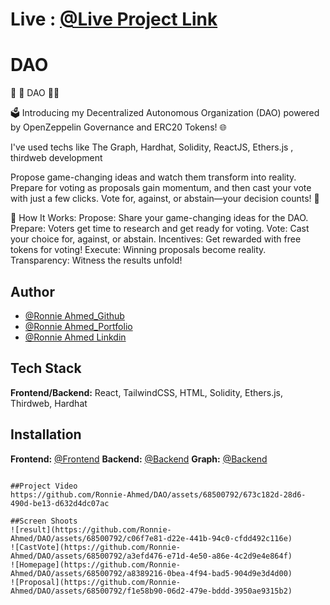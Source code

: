 
# Live : [@Live Project Link](https://nftmarketplace-five.vercel.app/)

# DAO

🐧 🐧 DAO 🐧🐧

🗳️ Introducing my Decentralized Autonomous Organization (DAO) powered by OpenZeppelin Governance and ERC20 Tokens! 🌐

I've used techs like The Graph, Hardhat, Solidity, ReactJS, Ethers.js , thirdweb development

Propose game-changing ideas and watch them transform into reality. Prepare for voting as proposals gain momentum, and then cast your vote with just a few clicks. Vote for, against, or abstain—your decision counts! 💪

🌟 How It Works:
Propose: Share your game-changing ideas for the DAO.
Prepare: Voters get time to research and get ready for voting.
Vote: Cast your choice for, against, or abstain.
Incentives: Get rewarded with free tokens for voting!
Execute: Winning proposals become reality.
Transparency: Witness the results unfold!

## Author

- [@Ronnie Ahmed_Github](https://www.github.com/Ronnie-Ahmed)
- [@Ronnie Ahmed_Portfolio](https://portfolio-fl2l.vercel.app/)
- [@Ronnie Ahmed Linkdin](https://www.linkedin.com/in/ronnie-ahmed-3bb290271/)

## Tech Stack

**Frontend/Backend:** React, TailwindCSS, HTML, Solidity, Ethers.js, Thirdweb, Hardhat


## Installation


**Frontend:** [@Frontend](https://github.com/Ronnie-Ahmed/DAO)
**Backend:** [@Backend](https://github.com/Ronnie-Ahmed/DAO-Backend)
**Graph:** [@Backend](https://github.com/Ronnie-Ahmed/DAO-graph)


```

##Project Video
https://github.com/Ronnie-Ahmed/DAO/assets/68500792/673c182d-28d6-490d-be13-d632d4dc07ac

##Screen Shoots
![result](https://github.com/Ronnie-Ahmed/DAO/assets/68500792/c06f7e81-d22e-441b-94c0-cfdd492c116e)
![CastVote](https://github.com/Ronnie-Ahmed/DAO/assets/68500792/a3efd476-e71d-4e50-a86e-4c2d9e4e864f)
![Homepage](https://github.com/Ronnie-Ahmed/DAO/assets/68500792/a8389216-0bea-4f94-bad5-904d9e3d4d00)
![Proposal](https://github.com/Ronnie-Ahmed/DAO/assets/68500792/f1e58b90-06d2-479e-bddd-3950ae9315b2)













